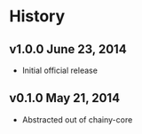 # History

## v1.0.0 June 23, 2014
- Initial official release

## v0.1.0 May 21, 2014
- Abstracted out of chainy-core
